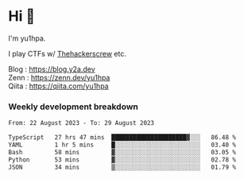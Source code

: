 # Hi 👋

I'm yu1hpa.

I play CTFs w/ [Thehackerscrew](https://www.thehackerscrew.team/) etc.

Blog : https://blog.y2a.dev  
Zenn : https://zenn.dev/yu1hpa  
Qiita : https://qiita.com/yu1hpa  

### Weekly development breakdown

<!--START_SECTION:waka-->

```txt
From: 22 August 2023 - To: 29 August 2023

TypeScript   27 hrs 47 mins  █████████████████████▓░░░   86.48 %
YAML         1 hr 5 mins     █░░░░░░░░░░░░░░░░░░░░░░░░   03.40 %
Bash         58 mins         ▓░░░░░░░░░░░░░░░░░░░░░░░░   03.05 %
Python       53 mins         ▓░░░░░░░░░░░░░░░░░░░░░░░░   02.78 %
JSON         34 mins         ▒░░░░░░░░░░░░░░░░░░░░░░░░   01.79 %
```

<!--END_SECTION:waka-->

